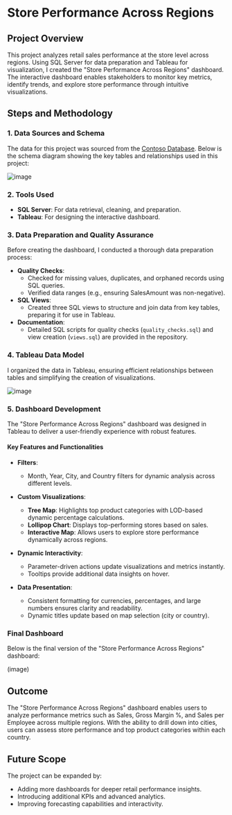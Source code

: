 # Store Performance Across Regions

## Project Overview
This project analyzes retail sales performance at the store level across regions. Using SQL Server for data preparation and Tableau for visualization, I created the "Store Performance Across Regions" dashboard. The interactive dashboard enables stakeholders to monitor key metrics, identify trends, and explore store performance through intuitive visualizations.

## Steps and Methodology

### 1. Data Sources and Schema
The data for this project was sourced from the [Contoso Database](https://www.microsoft.com/en-us/download/details.aspx?id=18279). Below is the schema diagram showing the key tables and relationships used in this project:

![image](https://github.com/user-attachments/assets/3fc00c07-5ec9-415e-a2dd-b5af45d39413)

### 2. Tools Used
- **SQL Server**: For data retrieval, cleaning, and preparation.
- **Tableau**: For designing the interactive dashboard.

### 3. Data Preparation and Quality Assurance
Before creating the dashboard, I conducted a thorough data preparation process:

- **Quality Checks**:
  - Checked for missing values, duplicates, and orphaned records using SQL queries.
  - Verified data ranges (e.g., ensuring SalesAmount was non-negative).
- **SQL Views**:
  - Created three SQL views to structure and join data from key tables, preparing it for use in Tableau.
- **Documentation**:
  - Detailed SQL scripts for quality checks (`quality_checks.sql`) and view creation (`views.sql`) are provided in the repository.

### 4. Tableau Data Model
I organized the data in Tableau, ensuring efficient relationships between tables and simplifying the creation of visualizations.

![image](https://github.com/user-attachments/assets/bedf9928-505e-4aab-9367-b0fb3d9a3fc3)

### 5. Dashboard Development
The "Store Performance Across Regions" dashboard was designed in Tableau to deliver a user-friendly experience with robust features.

#### Key Features and Functionalities

- **Filters**:  
  - Month, Year, City, and Country filters for dynamic analysis across different levels.

- **Custom Visualizations**:  
  - **Tree Map**: Highlights top product categories with LOD-based dynamic percentage calculations.  
  - **Lollipop Chart**: Displays top-performing stores based on sales.  
  - **Interactive Map**: Allows users to explore store performance dynamically across regions.

- **Dynamic Interactivity**:  
  - Parameter-driven actions update visualizations and metrics instantly.  
  - Tooltips provide additional data insights on hover.

- **Data Presentation**:  
  - Consistent formatting for currencies, percentages, and large numbers ensures clarity and readability.  
  - Dynamic titles update based on map selection (city or country).

### Final Dashboard
Below is the final version of the "Store Performance Across Regions" dashboard:

(image)

## Outcome
The "Store Performance Across Regions" dashboard enables users to analyze performance metrics such as Sales, Gross Margin %, and Sales per Employee across multiple regions. With the ability to drill down into cities, users can assess store performance and top product categories within each country.

## Future Scope
The project can be expanded by:
- Adding more dashboards for deeper retail performance insights.
- Introducing additional KPIs and advanced analytics.
- Improving forecasting capabilities and interactivity.
